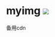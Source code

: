 # myimg [![](https://data.jsdelivr.com/v1/package/gh/logdns/myimg/badge)](https://www.jsdelivr.com/package/gh/logdns/myimg)
备用cdn

